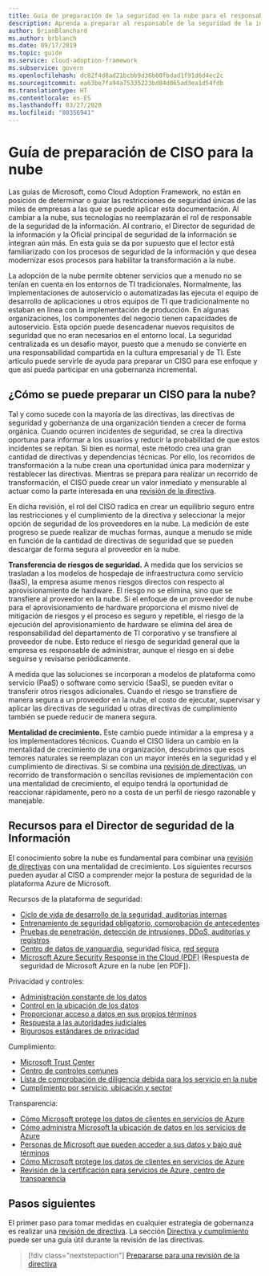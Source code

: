 ```yaml
---
title: Guía de preparación de la seguridad en la nube para el responsable de este departamento
description: Aprenda a preparar al responsable de la seguridad de la información para la transformación de la nube y la gobernanza incremental.
author: BrianBlanchard
ms.author: brblanch
ms.date: 09/17/2019
ms.topic: guide
ms.service: cloud-adoption-framework
ms.subservice: govern
ms.openlocfilehash: dc82f4d8ad21bcbb9d36b00fbdad1f91d6d4ec2c
ms.sourcegitcommit: ea63be7fa94a75335223bd84d065ad3ea1d54fdb
ms.translationtype: HT
ms.contentlocale: es-ES
ms.lasthandoff: 03/27/2020
ms.locfileid: "80356941"
---
```

<!-- cSpell:ignore CISO -->

# <a name="ciso-cloud-readiness-guide"></a>Guía de preparación de CISO para la nube

Las guías de Microsoft, como Cloud Adoption Framework, no están en posición de determinar o guiar las restricciones de seguridad únicas de las miles de empresas a las que se puede aplicar esta documentación. Al cambiar a la nube, sus tecnologías no reemplazarán el rol de responsable de la seguridad de la información. Al contrario, el Director de seguridad de la información y la Oficial principal de seguridad de la información se integran aún más. En esta guía se da por supuesto que el lector está familiarizado con los procesos de seguridad de la información y que desea modernizar esos procesos para habilitar la transformación a la nube.

La adopción de la nube permite obtener servicios que a menudo no se tenían en cuenta en los entornos de TI tradicionales. Normalmente, las implementaciones de autoservicio o automatizadas las ejecuta el equipo de desarrollo de aplicaciones u otros equipos de TI que tradicionalmente no estaban en línea con la implementación de producción. En algunas organizaciones, los componentes del negocio tienen capacidades de autoservicio. Esta opción puede desencadenar nuevos requisitos de seguridad que no eran necesarios en el entorno local. La seguridad centralizada es un desafío mayor, puesto que a menudo se convierte en una responsabilidad compartida en la cultura empresarial y de TI. Este artículo puede servirle de ayuda para preparar un CISO para ese enfoque y que así pueda participar en una gobernanza incremental.

<!-- markdownlint-disable MD026 -->

## <a name="how-can-a-ciso-prepare-for-the-cloud"></a>¿Cómo se puede preparar un CISO para la nube?

Tal y como sucede con la mayoría de las directivas, las directivas de seguridad y gobernanza de una organización tienden a crecer de forma orgánica. Cuando ocurren incidentes de seguridad, se crea la directiva oportuna para informar a los usuarios y reducir la probabilidad de que estos incidentes se repitan. Si bien es normal, este método crea una gran cantidad de directivas y dependencias técnicas. Por ello, los recorridos de transformación a la nube crean una oportunidad única para modernizar y restablecer las directivas. Mientras se prepara para realizar un recorrido de transformación, el CISO puede crear un valor inmediato y mensurable al actuar como la parte interesada en una [revisión de la directiva](./cloud-policy-review.md).

En dicha revisión, el rol del CISO radica en crear un equilibrio seguro entre las restricciones y el cumplimiento de la directiva y seleccionar la mejor opción de seguridad de los proveedores en la nube. La medición de este progreso se puede realizar de muchas formas, aunque a menudo se mide en función de la cantidad de directivas de seguridad que se pueden descargar de forma segura al proveedor en la nube.

**Transferencia de riesgos de seguridad.** A medida que los servicios se trasladan a los modelos de hospedaje de infraestructura como servicio (IaaS), la empresa asume menos riesgos directos con respecto al aprovisionamiento de hardware. El riesgo no se elimina, sino que se transfiere al proveedor en la nube. Si el enfoque de un proveedor de nube para el aprovisionamiento de hardware proporciona el mismo nivel de mitigación de riesgos y el proceso es seguro y repetible, el riesgo de la ejecución del aprovisionamiento de hardware se elimina del área de responsabilidad del departamento de TI corporativo y se transfiere al proveedor de nube. Esto reduce el riesgo de seguridad general que la empresa es responsable de administrar, aunque el riesgo en sí debe seguirse y revisarse periódicamente.

A medida que las soluciones se incorporan a modelos de plataforma como servicio (PaaS) o software como servicio (SaaS), se pueden evitar o transferir otros riesgos adicionales. Cuando el riesgo se transfiere de manera segura a un proveedor en la nube, el costo de ejecutar, supervisar y aplicar las directivas de seguridad u otras directivas de cumplimiento también se puede reducir de manera segura.

**Mentalidad de crecimiento.** Este cambio puede intimidar a la empresa y a los implementadores técnicos. Cuando el CISO lidera un cambio en la mentalidad de crecimiento de una organización, descubrimos que esos temores naturales se reemplazan con un mayor interés en la seguridad y el cumplimiento de directivas. Si se combina una [revisión de directivas](./cloud-policy-review.md), un recorrido de transformación o sencillas revisiones de implementación con una mentalidad de crecimiento, el equipo tendrá la oportunidad de reaccionar rápidamente, pero no a costa de un perfil de riesgo razonable y manejable.

## <a name="resources-for-the-chief-information-security-officer"></a>Recursos para el Director de seguridad de la Información

El conocimiento sobre la nube es fundamental para combinar una [revisión de directivas](./cloud-policy-review.md) con una mentalidad de crecimiento. Los siguientes recursos pueden ayudar al CISO a comprender mejor la postura de seguridad de la plataforma Azure de Microsoft.

Recursos de la plataforma de seguridad:

- [Ciclo de vida de desarrollo de la seguridad, auditorías internas](https://www.microsoft.com/sdl)
- [Entrenamiento de seguridad obligatorio, comprobación de antecedentes](https://downloads.cloudsecurityalliance.org/star/self-assessment/StandardResponsetoRequestforInformationWindowsAzureSecurityPrivacy.docx)
- [Pruebas de penetración, detección de intrusiones, DDoS, auditorías y registros](https://www.microsoft.com/trustcenter/Security/AuditingAndLogging)
- [Centro de datos de vanguardia](https://www.microsoft.com/cloud-platform/global-datacenters), seguridad física, [red segura](https://docs.microsoft.com/azure/security/security-network-overview)
- [Microsoft Azure Security Response in the Cloud (PDF)](https://aka.ms/SecurityResponsePaper) (Respuesta de seguridad de Microsoft Azure en la nube [en PDF]).

Privacidad y controles:

- [Administración constante de los datos](https://www.microsoft.com/trustcenter/Privacy/You-own-your-data)
- [Control en la ubicación de los datos](https://www.microsoft.com/trustcenter/Privacy/Where-your-data-is-located)
- [Proporcionar acceso a datos en sus propios términos](https://www.microsoft.com/trustcenter/Privacy/Who-can-access-your-data-and-on-what-terms)
- [Respuesta a las autoridades judiciales](https://www.microsoft.com/trustcenter/Privacy/Responding-to-govt-agency-requests-for-customer-data)
- [Rigurosos estándares de privacidad](https://www.microsoft.com/TrustCenter/Privacy/We-set-and-adhere-to-stringent-standards)

Cumplimiento:

- [Microsoft Trust Center](https://www.microsoft.com/trustcenter/default.aspx)
- [Centro de controles comunes](https://www.microsoft.com/trustcenter/Common-Controls-Hub)
- [Lista de comprobación de diligencia debida para los servicio en la nube](https://www.microsoft.com/trustcenter/Compliance/Due-Diligence-Checklist)
- [Cumplimiento por servicio, ubicación y sector](https://www.microsoft.com/trustcenter/Compliance/default.aspx)

Transparencia:

- [Cómo Microsoft protege los datos de clientes en servicios de Azure](https://www.microsoft.com/trustcenter/Transparency/default.aspx)
- [Cómo administra Microsoft la ubicación de datos en los servicios de Azure](https://azuredatacentermap.azurewebsites.net)
- [Personas de Microsoft que pueden acceder a sus datos y bajo qué términos](https://www.microsoft.com/trustcenter/Privacy/Who-can-access-your-data-and-on-what-terms)
- [Cómo Microsoft protege los datos de clientes en servicios de Azure](https://www.microsoft.com/trustcenter/Transparency/default.aspx)
- [Revisión de la certificación para servicios de Azure, centro de transparencia](https://www.microsoft.com/trustcenter/Compliance/default.aspx)

## <a name="next-steps"></a>Pasos siguientes

El primer paso para tomar medidas en cualquier estrategia de gobernanza es realizar una [revisión de directiva](./cloud-policy-review.md). La sección [Directiva y cumplimiento](./index.md) puede ser una guía útil durante la revisión de las directivas.

> [!div class="nextstepaction"]
> [Prepararse para una revisión de la directiva](./cloud-policy-review.md)
